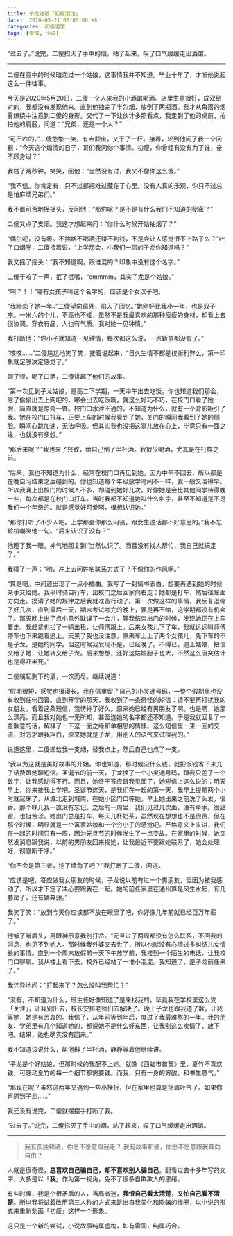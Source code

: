 ```yaml
---
title: 子龙姑娘「初瘦酒馆」
date:  2020-05-21 00:00:00 +8
categories: 初瘦酒馆
tags: [爱情, 小说]
---
```


“过去了。”说完，二傻掐灭了手中的烟，站了起来，叹了口气缓缓走出酒馆。

---

二傻在高中的时候暗恋过一个姑娘，这事情我并不知道。毕业十年了，才听他说起这么一件往事。

今天是2020年5月20日，二傻一个人来我的小酒馆喝酒。店里生意很好，成双结对的，我都没有发现他来。直到他抽完了半包烟，放倒了两瓶酒。我才从角落的烟雾缭绕中注意到二傻的身影。交代了一下让伙计多照看点，我走到了他的桌前，拍拍他的肩膀，问道：“兄弟，还是一个人？”

“可不咋的。”二傻憨憨一笑，有点颓废，又干了一杯。接着，轮到他问了我一个问题：“今天这个煽情的日子，哥们我问你个事情。初瘦，你曾经有没有为了谁，奋不顾身过？”

<!-- more -->


我楞了两秒钟，笑笑，回他：“当然没有过，我又不像你这么傻。”

“我不信。你肯定有，只不过都把难过藏在了心里。没有人真的乐观，你只不过总是怕麻烦兄弟们。”

我不置可否地摇摇头，反问他：“那你呢？是不是有什么我们不知道的秘密？”

二傻又点了支烟。我这才想起来问：“你什么时候开始抽烟了？”

“偶尔吧，没有瘾。不抽烟不喝酒还赚不到钱，不是会让人感觉很不上路子么？”吐了口烟圈，二傻接着说，“上学那会，小我们一届的子龙你知道吗？”

我又摇了摇头：“我不知道啊，跟谁混的？印象中没有这个名字。”

二傻干咳了一声，抿了抿嘴，“emmmm，其实子龙是个姑娘。”

“啊？！！”哪有女孩子叫这个名字的，应该是个女汉子吧。

“我暗恋了她一年。”二傻望向窗外，陷入了回忆。”她刚好比我小一年，也是双子座。一米六的个儿，不高也不矮，虽然不是我最喜欢的那种瘦瘦的身材，却看上去很协调，穿衣有品，人也有气质。我对她一见钟情。”

我打断他：“你小子就知道一见钟情，每次都这么说，一点新意都没有了。”

“咳咳……”二傻尴尬地笑了笑，接着说起来，“日久生情不都是权衡利弊么，第一印象就足够决定感觉了。”

顿了顿，喝了口酒，二傻讲起了他们的故事。

“第一次见到子龙姑娘，是高二下学期，一天中午出去吃饭。你也知道我们那会，除了偷偷出去上网吧的，哪会出去吃饭啊，就这么好巧不巧，在校门口看了她一眼，简直就是惊鸿一瞥。校门口水泄不通的，不知道为什么，就有一个背影吸引了我。她在校门口打车，正要上车的时候我看到了她，关门的瞬间我看到了她的侧脸。瞬间心跳加速，无法呼吸。但其实我也没把这事儿放在心上，毕竟只有一面之缘，也就没有多想。”

“那后来呢？”我也来了兴致，给自己倒了半杯酒。我很少喝酒，尤其是在打样之前。

“后来，我也不知道为什么，经常在校门口再见到她。因为中午不回去，所以都是在晚自习结束之后碰到的。你也知道每个年级放学时间不一样，我一般又溜得早。所以我晚上出校门的时候人不多，却碰到她好几次。好像她是会比其他同学待得晚一些，每次都是在校门口打车。当时我都不知道她叫什么名字，甚至不知道是不是我们一个年级的。就是感觉好可爱啊，很想认识她。”

“那你打听了不少人吧。上学那会你那么闷骚，跟女生说话都不好意思的。”我不忘趁机嘲笑他一句。“后来认识了没有？”

他瞪了我一眼，神气地回复到“当然认识了。而且没有找人帮忙，我自己就搞定了。”

我噗了一声：“哟，冲上去问姓名联系方式了？不像你的作风啊。”

“算是吧。中间还出现了一点小插曲。我写了一封情书表白，想要再遇到她的时候亲手交给她。我平时骑自行车，出校门之后回家向右走；她都是打车，然后往左面方向走。摸清了她的规律之后我就准备行动了。第一次做这样的事情，我反复退缩了好几次，直到最后一天，期末考试考完的晚上，要是再不给，这学期都没有机会了。那天晚上出了点小意外耽误了一会儿，等我结束出门的时候，发现她正在上车要走。我赶紧也拦了一辆出租，让师傅跟上。后来女孩儿下了车，我就远远叫师傅停车也下来跑着追上。天黑了我也没注意，原来车上上了两个女孩儿，先下车的不是子龙，是她的同学。但这时候我发现不是，已经晚了。不得已，追上姑娘，把信交给了她，让她转交给子龙。后来想想，还好这姑娘胆子也大，不然这么唐突估计也是得吓半死。”

二傻端起剩下的酒，一饮而尽。继续说道：

“假期很短，感觉也很漫长。我在信里留了自己的小灵通号码，一整个假期里也没有收到任何回音。直到开学的那天，我收到了一条奇怪的短信：请不要再打扰我的女朋友。看着这条短信，我愣神了好久。原来她已经有男朋友了啊。也是啊，她那么漂亮，而且我对她也一无所知，甚至连她的名字都还不知道。于是我就回复了一些歉意的话，解释了一下这一面之缘和单相思的情愫。这么短信里一来一回的交流，对方才跟我坦白，原来她就是子龙，用别人的语气来试探我的。”

说道这里，二傻递给我一支烟，替我点上，然后自己也点了一支。

“我以为这就是美好故事的开始。你也知道，那时候没什么钱，就把饭钱省下来充了话费跟她聊短信。圣诞节的前一天，子龙换了一个小灵通号码，跟我只差了一个数字，让我感动得不行。而且，她终于答应跟我见面了，她短信上这么说的：明天早上，你来接我上学吧。圣诞节这天，是我们在一起的第一天，我早上提前两个小时就起床了，从城北走到城南，在她小区门口等她。早上她出来之前洗了头发，很香。那个味儿我一直没有忘记。之后的一周里，我们见过几次面，没有牵手。很甜蜜，也挺苦涩。她出门总是打车，每天几杯奶茶，虽然现在想想也不是很贵，但在那个时候，明显就是一个富家姑娘和一个穷小子的感觉吧。严格意义上来讲，我们在一起的时间只有一周，因为元旦节的时候发生了一点变故。在家里的时候，她突然发消息跟我说，以前的男朋友回来找她，让我最近不要跟她联系了，她会处理好，彻底断干净。”

“你不会是第三者，挖了墙角了吧？”我打断了二傻，问道。

“应该是吧，答应做我女朋友的时候，子龙说以前有过一个男朋友，但因为被我感动了，所以才下定了决心要跟我在一起。她的前任家里在通州算是风生水起，有几套房子，还有辆奔驰。”

我笑了笑：“放到今天你应该都不放在眼里了吧，你好像几年前就已经百万年薪了。”

他皱了皱眉头，用眼神示意我别打岔。“元旦过了两周都没有怎么联系，不回我的消息，也见不到她人。那时候我外婆又去世了，所以也就没有心情过多纠结儿女情长的事情。直到一个周末放假前一天下午放学前，我接到一个陌生的电话，让我校门口聊聊。我从楼上看下去，校外已经站了一堆小混混。我知道了，是子龙前任来了。”

我诧异地问：“打起来了？怎么没叫我帮忙？”

“没有。不知道为什么，班主任好像知道了是来找我的，毕竟我在学校里这么受「关注」，让我别出去，校长安排老师们去解决了。晚上子龙也跟我道了歉，让我等她，她是有苦衷的。我信了，从年前等到年后，度过了我最难熬的一年。我的朋友、学弟里有几个知道她的，都说她不是什么好东西，让我别这么痴情了，放下吧。结果，她也确实没有回来。”

我不知道该说什么，帮他斟了半杯酒，静静等着他继续讲。

“子龙是个好姑娘，但那时候的我配不上她。就像《西虹市首富》里，夏竹不喜欢钱，可感动夏竹的每一个细节都需要钱。而我，只有一身的穷酸，和书生意气。”

“那现在呢？虽然这两年又遇到一些小挫折，但在家里也算是扬眉吐气了。如果你再遇到子龙……”

我还没有说完，二傻就摆摆手打断了我。

“过去了。”说完，二傻掐灭了手中的烟，站了起来，叹了口气缓缓走出酒馆。

---

> 我有孤独和酒，你愿不愿意跟我走？
> 我有故事和酒，你愿不愿意跟我奔向自由？

人就是很奇怪，**总喜欢自己骗自己，却不喜欢别人骗自己**。翻看过去十多年写的文字，大多是以「**我**」作为第一视角，免不了很多自欺欺人的思绪。

有些时候，我是个很矛盾的人，当局者迷，**我恨自己看太清楚，又怕自己看不清楚**。所以我将试着改用第三人称的方式来跳出自我美化和欺骗的怪圈，以小说的形式来重新刻画「初瘦」这样一个形象。

这只是一个新的尝试，小说故事纯属虚构，如有雷同，纯属巧合。
